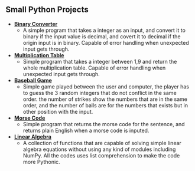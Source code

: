 ## Small Python Projects
- **[Binary Converter](./1.binary_converter.py)**  
  - A simple program that takes a integer as an input, and convert it to binary if the input value is decimal, and covert it to decimal if the origin input is in binary. Capable of error handling when unexpected input gets through.
- **[Multiplication Table](./2.multiplication_table.py)**
  - Simple program that takes a integer between 1,9 and return the whole multiplication table. Capable of error handling when unexpected input gets through.
- **[Baseball Game](./3.baseball_game.py)**
  - Simple game played between the user and computer, the player has to guess the 3 random integers that do not conflict in the same order. the number of strikes show the numbers that are in the same order, and the number of balls are for the numbers that exists but in other position with the input.  
- **[Morse Code](./4.morse_code.py)**
  - Simple program that returns the morse code for the sentence, and returns plain English when a morse code is inputed.
- **[Linear Algebra](./5.linear_algebra.py)**
  - A collection of functions that are capable of solving simple linear algebra equations without using any kind of modules including NumPy. All the codes uses list comprehension to make the code more Pythonic.
